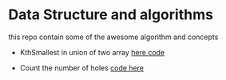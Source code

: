 # Data Structure and algorithms

this repo contain some of the awesome algorithm and concepts

* KthSmallest in union of two array [here code](https://github.com/anilcs13m/Data-Structure-and-algorithms-/blob/master/KthSmallest.py)

* Count the number of holes [code here](https://github.com/anilcs13m/Data-Structure-and-algorithms-/blob/master/NumberOfHole.cpp)
